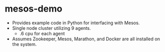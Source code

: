 # mesos-demo
- Provides example code in Python for interfacing with Mesos.
- Single node cluster utilizing 9 agents.
  - .6 cpu for each agent
- Assumes Zookeeper, Mesos, Marathon, and Docker are all installed on the system.
